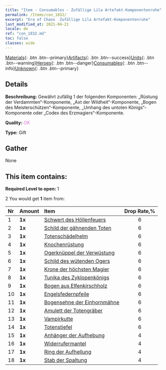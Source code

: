 ```yaml
---
title: "Item - Consumables - Zufällige Lila Artefakt-Komponentenruhe"
permalink: /Items/con_1832/
excerpt: "Era of Chaos  Zufällige Lila Artefakt-Komponentenruhe"
last_modified_at: 2021-04-21
locale: de
ref: "con_1832.md"
toc: false
classes: wide
---
```

 [Materials](/de/Items/){: .btn .btn--primary}[Artifacts](/de/Items/Artifacts/){: .btn .btn--success}[Units](/de/Items/Units/){: .btn .btn--warning}[Heroes](/de/Items/Heroes/){: .btn .btn--danger}[Consumables](/de/Items/Consumables/){: .btn .btn--info}[Unknown](/de/Items/Unknown/){: .btn .btn--primary}

## Details
 **Beschreibung:** Gewährt zufällig 1 der folgenden Komponenten: „Rüstung der Verdammten“-Komponente, „Axt der Wildheit“-Komponente, „Bogen des Meisterschützen“-Komponente, „Umhang des untoten Königs“-Komponente oder „Codex des Erzmagiers“-Komponente.

 **Quality:** <span style="color: #DA70D6">OK</span>

 **Type:** Gift

## Gather

  None

## This item contains:

 **Required Level to open:** 1

 2 You would get **1** item  from:

  | Nr | Amount |     Item    | Drop Rate,% |
  |:---|:-------|:------------|:---------:|
  | 1 |  **1x** | [Schwert des Höllenfeuers](/de/Items/art_121/) | 6 | 
  | 2 |  **1x** | [Schild der gähnenden Toten](/de/Items/art_122/) | 6 | 
  | 3 |  **1x** | [Totenschädelhelm](/de/Items/art_123/) | 6 | 
  | 4 |  **1x** | [Knochenrüstung](/de/Items/art_124/) | 6 | 
  | 5 |  **1x** | [Ogerknüppel der Verwüstung](/de/Items/art_125/) | 6 | 
  | 6 |  **1x** | [Schild des wütenden Ogers](/de/Items/art_126/) | 6 | 
  | 7 |  **1x** | [Krone der höchsten Magier](/de/Items/art_127/) | 6 | 
  | 8 |  **1x** | [Tunika des Zyklopenkönigs](/de/Items/art_128/) | 6 | 
  | 9 |  **1x** | [Bogen aus Elfenkirschholz](/de/Items/art_103/) | 6 | 
  | 10 |  **1x** | [Engelsfedernpfeile](/de/Items/art_104/) | 6 | 
  | 11 |  **1x** | [Bogensehne der Einhornmähne](/de/Items/art_105/) | 6 | 
  | 12 |  **1x** | [Amulett der Totengräber](/de/Items/art_129/) | 6 | 
  | 13 |  **1x** | [Vampirkutte](/de/Items/art_130/) | 6 | 
  | 14 |  **1x** | [Totenstiefel](/de/Items/art_131/) | 6 | 
  | 15 |  **1x** | [Anhänger der Aufhebung](/de/Items/art_136/) | 4 | 
  | 16 |  **1x** | [Widerrufermantel](/de/Items/art_137/) | 4 | 
  | 17 |  **1x** | [Ring der Aufhellung](/de/Items/art_138/) | 4 | 
  | 18 |  **1x** | [Stab der Spaltung](/de/Items/art_139/) | 4 | 
